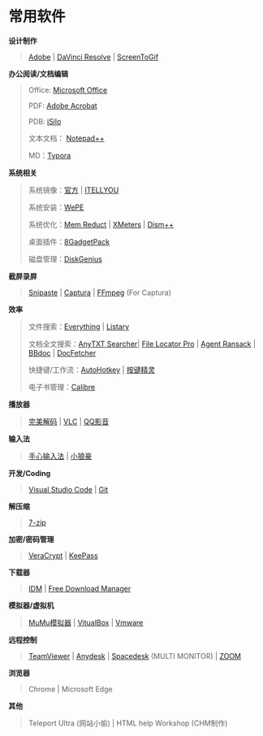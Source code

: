 # 常用软件

**设计制作**

> [Adobe](https://www.yijingying.com/825.html) | [DaVinci Resolve](https://www.blackmagicdesign.com/products/davinciresolve/) | [ScreenToGif](https://www.screentogif.com/)

**办公阅读/文档编辑**

> Office: [Microsoft Office](https://msdn.itellyou.cn/) 
>
> PDF:  [Adobe Acrobat](https://www.yijingying.com/825.html) 
>
> PDB:  [iSilo](http://www.isilo.com/download/) 
>
> 文本文档： [Notepad++](https://notepad-plus-plus.org/downloads/)
>
> MD：[Typora](https://typora.io/)

**系统相关**

> 系统镜像：[官方](https://www.microsoft.com/en-us/software-download/windows10) | [ITELLYOU](https://msdn.itellyou.cn/)
>
> 系统安装：[WePE](http://www.wepe.com.cn/download.html)
>
> 系统优化：[Mem Reduct](https://www.henrypp.org/product/memreduct) | [XMeters](https://entropy6.com/xmeters/) | [Dism++](https://www.chuyu.me/zh-Hans/index.html)
>
> 桌面插件：[8GadgetPack](https://8gadgetpack.net/)
>
> 磁盘管理：[DiskGenius](https://www.diskgenius.cn/)

**截屏录屏**

> [Snipaste](https://www.snipaste.com/) | [Captura](https://mathewsachin.github.io/Captura/) | [FFmpeg](https://ffmpeg.org/download.html) (For Captura)

**效率**

> 文件搜索：[Everything](https://www.voidtools.com/zh-cn/) | [Listary](https://www.listary.com/) 
>
> 文档全文搜索：[AnyTXT Searcher](https://anytxt.net/)| [File Locator Pro](https://www.mythicsoft.com/filelocatorpro/) | [Agent Ransack](https://www.mythicsoft.com/agentransack/) | [BBdoc](http://www.bbdoc.cn/) | [DocFetcher](http://docfetcher.sourceforge.net/en/index.html)
>
> 快捷键/工作流：[AutoHotkey](https://www.autohotkey.com/) | [按键精灵](http://www.anjian.com/)
>
> 电子书管理：[Calibre](https://sspai.com/post/43843)

**播放器**

> [完美解码](https://jm.wmzhe.com/) | [VLC](https://www.videolan.org/vlc/index.html) | [QQ影音](https://player.qq.com/)

**输入法**

> [手心输入法](http://www.xinshuru.com/index.html?p=win) | [小狼豪](https://rime.im/)

**开发/Coding**

> [Visual Studio Code](https://code.visualstudio.com/) | [Git](https://git-scm.com/)

**解压缩**

> [7-zip](https://www.7-zip.org/7z.html)

**加密/密码管理**

> [VeraCrypt](https://www.veracrypt.fr/code/VeraCrypt/) | [KeePass](https://keepass.info/)

**下载器**

> [IDM](https://www.internetdownloadmanager.com/) | [Free Download Manager](https://www.freedownloadmanager.org/zh/)

**模拟器/虚拟机**

> [MuMu模拟器](https://mumu.163.com/) | [VitualBox](https://www.virtualbox.org/) | [Vmware](https://www.vmware.com/)

**远程控制**

> [TeamViewer](https://www.teamviewer.com/en/) | [Anydesk](https://anydesk.com/en) | [Spacedesk](https://spacedesk.net/##section1) (MULTI MONITOR) | [ZOOM](https://zoom.us/)

**浏览器**

> Chrome | Microsoft Edge

**其他**

> Teleport Ultra (网站小偷) | HTML help Workshop (CHM制作) 